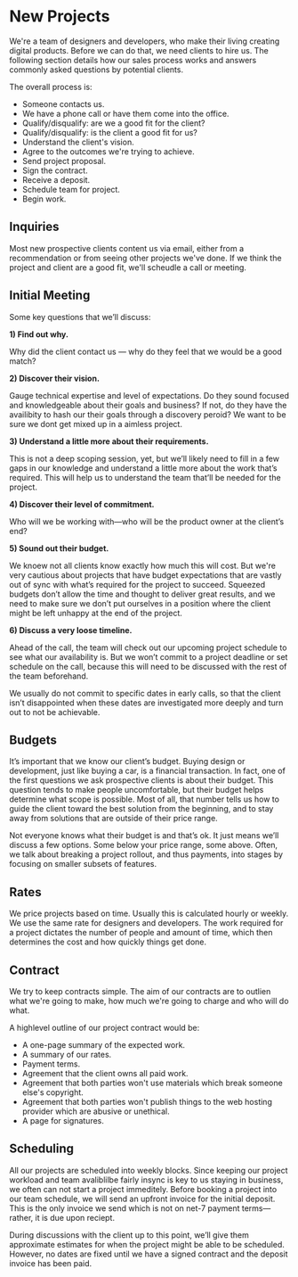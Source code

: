 # New Projects

We're a team of designers and developers, who make their living creating digital products. Before we can do that, we need clients to hire us. The following section details how our sales process works and answers commonly asked questions by potential clients.

The overall process is:

- Someone contacts us.
- We have a phone call or have them come into the office.
- Qualify/disqualify: are we a good fit for the client?
- Qualify/disqualify: is the client a good fit for us?
- Understand the client's vision.
- Agree to the outcomes we're trying to achieve.
- Send project proposal.
- Sign the contract.
- Receive a deposit.
- Schedule team for project.
- Begin work.

## Inquiries

Most new prospective clients content us via email, either from a recommendation or from seeing other projects we've done. If we think the project and client are a good fit, we'll scheudle a call or meeting.

## Initial Meeting

Some key questions that we’ll discuss:

**1) Find out why.**

Why did the client contact us — why do they feel that we would be a good match?

**2) Discover their vision.**

Gauge technical expertise and level of expectations. Do they sound focused and knowledgeable about their goals and business? If not, do they have the availibity to hash our their goals through a discovery peroid? We want to be sure we dont get mixed up in a aimless project.

**3) Understand a little more about their requirements.**

This is not a deep scoping session, yet, but we’ll likely need to fill in a few gaps in our knowledge and understand a little more about the work that’s required. This will help us to understand the team that’ll be needed for the project.

**4) Discover their level of commitment.**

Who will we be working with—who will be the product owner at the client’s end?

**5) Sound out their budget.**

We knoew not all clients know exactly how much this will cost. But we're very cautious about projects that have budget expectations that are vastly out of sync with what’s required for the project to succeed. Squeezed budgets don’t allow the time and thought to deliver great results, and we need to make sure we don’t put ourselves in a position where the client might be left unhappy at the end of the project.

**6) Discuss a very loose timeline.**

Ahead of the call, the team will check out our upcoming project schedule to see what our availability is. But we won’t commit to a project deadline or set schedule on the call, because this will need to be discussed with the rest of the team beforehand.

We usually do not commit to specific dates in early calls, so that the client isn’t disappointed when these dates are investigated more deeply and turn out to not be achievable.

## Budgets

It’s important that we know our client’s budget. Buying design or development, just like buying a car, is a financial transaction. In fact, one of the first questions we ask prospective clients is about their budget. This question tends to make people uncomfortable, but their budget helps determine what scope is possible. Most of all, that number tells us how to guide the client toward the best solution from the beginning, and to stay away from solutions that are outside of their price range.

Not everyone knows what their budget is and that’s ok. It just means we’ll discuss a few options. Some below your price range, some above. Often, we talk about breaking a project rollout, and thus payments, into stages by focusing on smaller subsets of features.

## Rates

We price projects based on time. Usually this is calculated hourly or weekly. We use the same rate for designers and developers. The work required for a project dictates the number of people and amount of time, which then determines the cost and how quickly things get done.

## Contract

We try to keep contracts simple. The aim of our contracts are to outlien what we're going to make, how much we're going to charge and who will do what.

A highlevel outline of our project contract would be:

- A one-page summary of the expected work.
- A summary of our rates.
- Payment terms.
- Agreement that the client owns all paid work.
- Agreement that both parties won't use materials which break someone else's copyright.
- Agreement that both parties won't publish things to the web hosting provider which are abusive or unethical.
- A page for signatures.

## Scheduling

All our projects are scheduled into weekly blocks. Since keeping our project workload and team avaliblilbe fairly insync is key to us staying in business, we often can not start a project immeditely. Before booking a project into our team schedule, we will send an upfront invoice for the initial deposit. This is the only invoice we send which is not on net-7 payment terms—rather, it is due upon reciept.

During discussions with the client up to this point, we’ll give them approximate estimates for when the project might be able to be scheduled. However, no dates are fixed until we have a signed contract and the deposit invoice has been paid.
